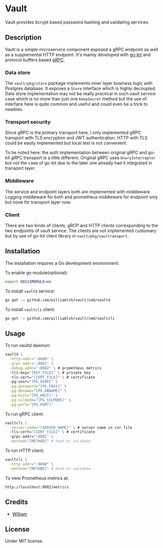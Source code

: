 # Vault

Vault provides bcrypt based password hashing and validating services.

## Description

Vault is a simple microservice component exposed a gRPC endpoint as well as a supplemental HTTP endpoint. It's mainly developed with [go-kit](https://gokit.io) and protocol buffers based [gRPC](https://grpc.io/).

### Data store

The `vault/pkg/store` package implements inner layer business logic with Postgres database. It exposes a `Store` interface which is highly decoupled. Data store implementation may not be really practical in such vault service case which is no more than just one `KeepSecret` method but the use of interface here is quite common and useful and could even be a trick to newbies.

### Transport security

Since gRPC is the primary transport here, I only implemented gRPC transport with TLS encryption and JWT authentication. HTTP with TLS could be easily implemented but local test is not convenient.

To be noted here: the auth implementation between original gRPC and go-kit gRPC transport is a little different. Original gRPC uses `UnaryInterceptor` but not the case of go-kit due to the later one already had it integrated in transport layer.

### Middleware

The service and endpoint layers both are implemented with middleware. Logging middleware for both and prometheus middleware for endpoint only but none for transport layer now.

### Client

There are two kinds of clients, gRCP and HTTP clients corresponding to the two endpoints of vault service. The clients are not implemented customary but by use of go-kit client library in `vault/pkg/vaultransport`.

## Installation

The installation requires a Go development environment.

To enable go module(optional):

```bash
export GO111MODULE=on
```

To install `vaultd` service:

```bash
go get -u github.com/williamlsh/vault/cmd/vaultd
```

To install `vaultcli` client:

```bash
go get -u github.com/williamlsh/vault/cmd/vaultcli
```

## Usage

To run vaultd daemon:

```bash
vaultd \
  -http-addr=":8080" \
  -grpc-addr=":8081" \
  -debug-addr=":8082" \ # prometheus metrics
  -tls-key="[KEY_FILE]" \ # private key
  -tls-cert="[CERT_FILE]" \ # certificate
  -pg-user="[PG_USER]" \
  -pg-password="[PG_PASS]" \
  -pg-dbname="[PG_DBNAME]" \
  -pg-host="[PG_HOST]" \
  -pg-sslmode="[PG_SSLMODE]" \
  -pg-port="[PG_PORT]"
```

To run gRPC client:

```bash
vaultcli \
  -server-name="[SERVER_NAME]" \ # server name in csr file
  -tls-cert="[CERT_FILE]" \ # certificate
  -grpc-addr=":8081" \
  -method="[METHOD]" # hash or validate
```

To run HTTP client:

```bash
vaultcli \
  -http-addr=":8080" \
  -method="[METHOD]" # hash or validate
```

To view Prometheus metrics at:

`http://localhost:8082/metrics`

## Credits

- [William](https://github.com/williamlsh)

## License

Under MIT license.
